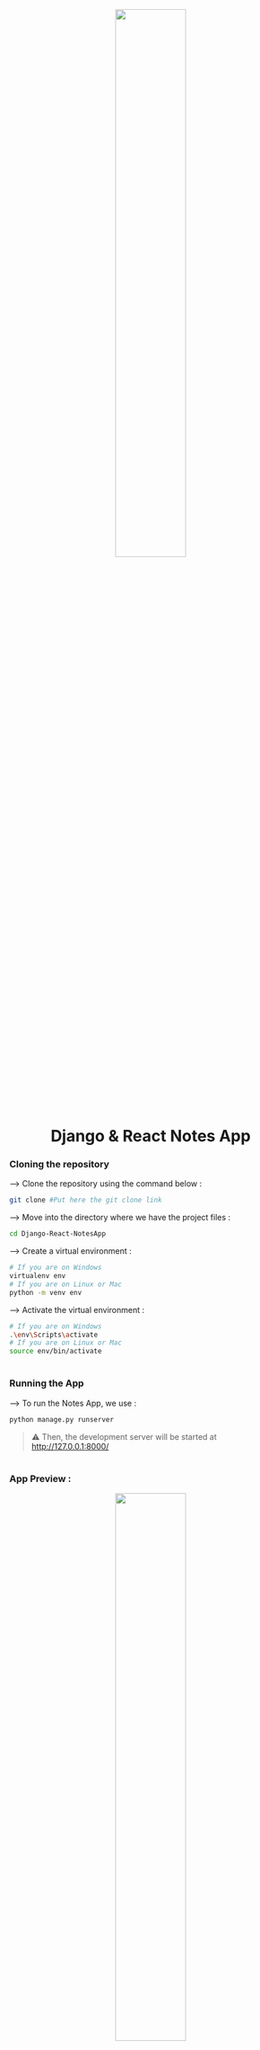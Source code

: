 <div align="center">
<img width="50%" src="https://miro.medium.com/max/1200/1*hiAOg-RRpXjBFAA06SDdpA@2x.png"/>

# Django & React Notes App
</div>

### Cloning the repository

--> Clone the repository using the command below :
```bash
git clone #Put here the git clone link

```

--> Move into the directory where we have the project files : 
```bash
cd Django-React-NotesApp

```

--> Create a virtual environment :
```bash
# If you are on Windows
virtualenv env
# If you are on Linux or Mac
python -m venv env
```

--> Activate the virtual environment :
```bash
# If you are on Windows
.\env\Scripts\activate
# If you are on Linux or Mac
source env/bin/activate
```

#

### Running the App

--> To run the Notes App, we use :
```bash
python manage.py runserver
```

> ⚠ Then, the development server will be started at http://127.0.0.1:8000/

#

### App Preview :

<div align="center">
<img width="50%" src=''/> <!-- put between '' the link of image of the project running  -->
</div>

#
